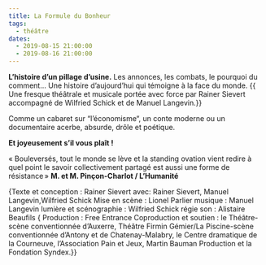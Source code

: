 ```yaml
---
title: La Formule du Bonheur
tags: 
  - théâtre
dates:
  - 2019-08-15 21:00:00
  - 2019-08-16 21:00:00
---
```


**L’histoire d’un pillage d’usine.** Les annonces, les combats, le pourquoi du comment... Une histoire d’aujourd’hui qui témoigne à la face du monde.
{{
Une fresque théâtrale et musicale portée avec force par Rainer Sievert accompagné de Wilfried Schick et de Manuel Langevin.}}

Comme un cabaret sur “l’économisme“, un conte moderne ou un documentaire acerbe, absurde, drôle et poétique.

**Et joyeusement s’il vous plaît !**

<quote>« Bouleversés, tout le monde se lève et la standing ovation vient redire à quel point le savoir collectivement partagé est aussi une forme de résistance » **M. et M. Pinçon-Charlot / L’Humanité**</quote>

{Texte et conception : Rainer Sievert
avec: Rainer Sievert, Manuel Langevin,Wilfried Schick
Mise en scène : Lionel Parlier
musique : Manuel Langevin
lumière et scénographie : Wilfried Schick
régie son : Alistaire Beaufils
{
Production : Free Entrance
Coproduction et soutien : le Théâtre-scène conventionnée d’Auxerre, Théâtre Firmin Gémier/La Piscine-scène conventionnée d’Antony et de Chatenay-Malabry, le Centre dramatique de la Courneuve, l’Association Pain et Jeux, Martin Bauman Production et la Fondation Syndex.}}
